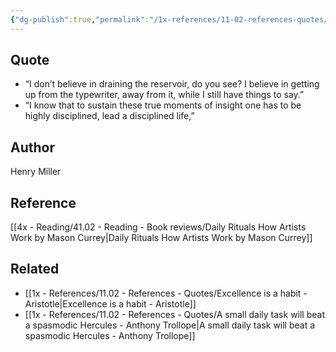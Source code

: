 ```yaml
---
{"dg-publish":true,"permalink":"/1x-references/11-02-references-quotes/dont-drain-the-reservoir-henry-miller/","title":"structure note","dgShowBacklinks":false}
---
```



## Quote
- “I don’t believe in draining the reservoir, do you see? I believe in getting up from the typewriter, away from it, while I still have things to say.”  
- “I know that to sustain these true moments of insight one has to be highly disciplined, lead a disciplined life,” 

## Author
Henry Miller

## Reference
[[4x - Reading/41.02 - Reading - Book reviews/Daily Rituals How Artists Work by Mason Currey\|Daily Rituals How Artists Work by Mason Currey]]

## Related
- [[1x - References/11.02 - References - Quotes/Excellence is a habit - Aristotle\|Excellence is a habit - Aristotle]]
- [[1x - References/11.02 - References - Quotes/A small daily task will beat a spasmodic Hercules - Anthony Trollope\|A small daily task will beat a spasmodic Hercules - Anthony Trollope]]